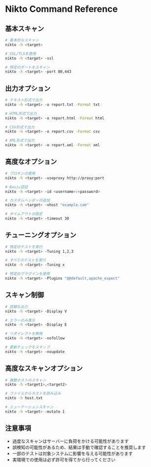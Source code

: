 # Nikto Command Reference

## 基本スキャン
```bash
# 基本的なスキャン
nikto -h <target>

# SSL/TLSを使用
nikto -h <target> -ssl

# 特定のポートをスキャン
nikto -h <target> -port 80,443
```

## 出力オプション
```bash
# テキスト形式で出力
nikto -h <target> -o report.txt -Format txt

# HTML形式で出力
nikto -h <target> -o report.html -Format html

# CSV形式で出力
nikto -h <target> -o report.csv -Format csv

# XML形式で出力
nikto -h <target> -o report.xml -Format xml
```

## 高度なオプション
```bash
# プロキシの使用
nikto -h <target> -useproxy http://proxy:port

# Basic認証
nikto -h <target> -id <username>:<password>

# カスタムヘッダーの追加
nikto -h <target> -vhost "example.com"

# タイムアウトの設定
nikto -h <target> -timeout 30
```

## チューニングオプション
```bash
# 特定のテストを実行
nikto -h <target> -Tuning 1,2,3

# すべてのテストを実行
nikto -h <target> -Tuning x

# 特定のプラグインを使用
nikto -h <target> -Plugins "@@default,apache_expect"
```

## スキャン制御
```bash
# 詳細な出力
nikto -h <target> -Display V

# エラーのみ表示
nikto -h <target> -Display E

# リダイレクトを無視
nikto -h <target> -nofollow

# 更新チェックをスキップ
nikto -h <target> -noupdate
```

## 高度なスキャンオプション
```bash
# 複数ホストのスキャン
nikto -h <target1>,<target2>

# ファイルからホストを読み込み
nikto -h host.txt

# ミューテーションスキャン
nikto -h <target> -mutate 1
```

## 注意事項
- 過度なスキャンはサーバーに負荷をかける可能性があります
- 誤検知の可能性があるため、結果は手動で確認することを推奨します
- 一部のテストは対象システムに影響を与える可能性があります
- 実環境での使用は必ず許可を得てから行ってください 